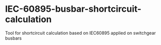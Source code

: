 # IEC-60895-busbar-shortcircuit-calculation
Tool for shortcircuit calculation based on IEC60895 applied on switchgear busbars
